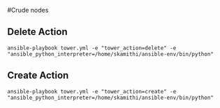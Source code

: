 
#Crude nodes

## Delete Action

```
ansible-playbook tower.yml -e "tower_action=delete" -e "ansible_python_interpreter=/home/skamithi/ansible-env/bin/python"
```

## Create Action

```
ansible-playbook tower.yml -e "tower_action=create" -e "ansible_python_interpreter=/home/skamithi/ansible-env/bin/python"
```

